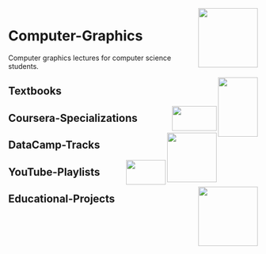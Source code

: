 <img align="right" width="120" height="120" src="https://github.com/cs-MohamedAyman/Computer-Science-Textbooks/blob/master/logos/computer-graphics.jpg">

# Computer-Graphics
Computer graphics lectures for computer science students.

<img align="right" width="80" height="120" src="https://github.com/cs-MohamedAyman/Computer-Science-Textbooks/blob/master/logos/textbooks.jpg">

## Textbooks

<img align="right" width="90" height="50" src="https://github.com/cs-MohamedAyman/Coursera-Specializations/blob/master/organizations-logos/coursera.jpg">

## Coursera-Specializations

<img align="right" width="100" height="100" src="https://github.com/cs-MohamedAyman/DataCamp-Tracks/blob/master/organizations-logos/datacamp.jpg">

## DataCamp-Tracks

<img align="right" width="80" height="50" src="https://github.com/cs-MohamedAyman/YouTube-Playlists/blob/master/organizations-logos/youtube.jpg">

## YouTube-Playlists

<img align="right" width="120" height="120" src="https://github.com/cs-MohamedAyman/Computer-Science-Textbooks/blob/master/logos/educational-projects.jpg">

## Educational-Projects
